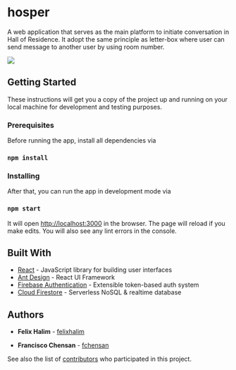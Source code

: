 # hosper

A web application that serves as the main platform to initiate conversation in Hall of Residence. It adopt the same principle as letter-box where user can send message to another user by using room number.

![](https://i.imgur.com/d8HTFUb.png)

## Getting Started

These instructions will get you a copy of the project up and running on your local machine for development and testing purposes.

### Prerequisites

Before running the app, install all dependencies via

### `npm install`

### Installing

After that, you can run the app in development mode via

### `npm start`

It will open [http://localhost:3000](http://localhost:3000) in the browser.
The page will reload if you make edits.
You will also see any lint errors in the console.

## Built With

- [React](https://reactjs.org/) - JavaScript library for building user interfaces
- [Ant Design](https://ant.design/) - React UI Framework
- [Firebase Authentication](https://firebase.google.com/products/auth) - Extensible token-based auth system
- [Cloud Firestore](https://firebase.google.com/products/firestore) - Serverless NoSQL & realtime database

## Authors

- **Felix Halim** - [felixhalim](https://github.com/felixhalim)

- **Francisco Chensan** - [fchensan](https://github.com/fchensan)

See also the list of [contributors](https://github.com/fchensan/hosper/contributors) who participated in this project.

